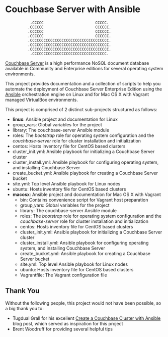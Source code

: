 # Couchbase Server with Ansible


               .CCCCC                       CCCCC.
              .CCCCCC                       CCCCCC.
              .CCCCCC                       CCCCCC.
              .CCCCCC                       CCCCCC.
              .CCCCCCCCCCCCCCCCCCCCCCCCCCCCCCCCCCC.
              .CCCCCCCCCCCCCCCCCCCCCCCCCCCCCCCCCCC.
              .CCCCCCCCCCCCCCCCCCCCCCCCCCCCCCCCCCC.
               .CCCCCCCCCCCCCCCCCCCCCCCCCCCCCCCCC.


[Couchbase Server](http://www.couchbase.com/couchbase-server/overview) is a
high performance NoSQL document database available in Community and Enterprise
editions for several operating system environments.

This project provides documentation and a collection of scripts to help you
automate the deployment of Couchbase Server Enterprise Edition using the
[Ansible](http://www.ansibleworks.com/) orchestration engine on Linux and
for Mac OS X with Vagrant managed VirtualBox environments.

This project is comprised of 2 distinct sub-projects structured as follows:

* **linux**: Ansible project and documentation for Linux
 * group_vars: Global variables for the project
 * library: The couchbase-server Ansible module
 * roles: The *bootstrap* role for operating system configuration and the
   *couchbase-server* role for cluster installation and initialization
 * centos: Hosts inventory file for CentOS based clusters
 * cluster_init.yml: Ansible playbook for initializing a Couchbase Server
   cluster
 * cluster_install.yml: Ansible playbook for configuring operating system,
   and installing Couchbase Server
 * create_bucket.yml: Ansible playbook for creating a Couchbase Server bucket
 * site.yml: Top level Ansible playbook for Linux nodes
 * ubuntu: Hosts inventory file for CentOS based clusters
* **macosx**: Ansible project and documentation for Mac OS X with Vagrant
  * bin: Contains convenience script for Vagrant host preparation
  * group_vars: Global variables for the project
  * library: The couchbase-server Ansible module
  * roles: The *bootstrap* role for operating system configuration and the
    *couchbase-server* role for cluster installation and initialization
  * centos: Hosts inventory file for CentOS based clusters
  * cluster_init.yml: Ansible playbook for initializing a Couchbase Server
    cluster
  * cluster_install.yml: Ansible playbook for configuring operating system,
    and installing Couchbase Server
  * create_bucket.yml: Ansible playbook for creating a Couchbase Server bucket
  * site.yml: Top level Ansible playbook for Linux nodes
  * ubuntu: Hosts inventory file for CentOS based clusters
  * Vagrantfile: The Vagrant configuration file

## Thank You

Without the following people, this project would not have been possible, so
a big thank you to:

* Tugdual Grall for his excellent [Create a Couchbase Cluster with Ansible](http://blog.couchbase.com/create-couchbase-cluster-with-ansible)
blog post, which served as inspiration for this project
* Brent Woodruff for providing several helpful tips

